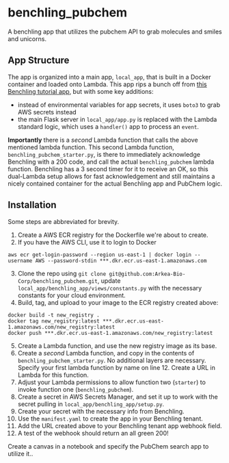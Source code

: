 # benchling_pubchem
A benchling app that utilizes the pubchem API to grab molecules and smiles and unicorns.

## App Structure
The app is organized into a main app, `local_app`, that is built in a Docker container and loaded onto Lambda. This 
app rips a bunch off from [this Benchling tutorial app](https://github.com/benchling/app-examples-python/tree/main/examples/chem-sync-local-flask), but with some key additions:
* instead of environmental variables for app secrets, it uses `boto3` to grab AWS secrets instead
* the main Flask server in `local_app/app.py` is replaced with the Lambda standard logic, which uses a `handler()` app to process an `event`.

__Importantly__ there is a _second_ Lambda function that calls the above mentioned lambda function. This second Lambda function, `benchling_pubchem_starter.py`, is there to immediately acknowledge Benchling with a 200 code, and call the actual `benchling_pubchem` lambda function. Benchling has a 3 second timer for it to receive an OK, so this dual-Lambda setup allows for fast acknowledgement and still maintains a nicely contained container for the actual Benchling app and PubChem logic.

## Installation
Some steps are abbreviated for brevity.
1. Create a AWS ECR registry for the Dockerfile we're about to create.
2. If you have the AWS CLI, use it to login to Docker 
```
aws ecr get-login-password --region us-east-1 | docker login --username AWS --password-stdin ***.dkr.ecr.us-east-1.amazonaws.com
```
3. Clone the repo using `git clone git@github.com:Arkea-Bio-Corp/benchling_pubchem.git`, update `local_app/benchling_app/views/constants.py` with the necessary constants for your cloud environment.
4. Build, tag, and upload to your image to the ECR registry created above:
```
docker build -t new_registry . 
docker tag new_registry:latest ***.dkr.ecr.us-east-1.amazonaws.com/new_registry:latest 
docker push ***.dkr.ecr.us-east-1.amazonaws.com/new_registry:latest
```
5. Create a Lambda function, and use the new registry image as its base.
6. Create a _second_ Lambda function, and copy in the contents of `benchling_pubchem_starter.py`. No additional layers are necessary. Specify your first lambda function by name on line 12. Create a URL in Lambda for this function.
7. Adjust your Lambda permissions to allow function two (`starter`) to invoke function one (`benchling_pubchem`).
8. Create a secret in AWS Secrets Manager, and set it up to work with the secret pulling in `local_app/benchling_app/setup.py`.
9. Create your secret with the necessary info from Benchling.
10. Use the `manifest.yaml` to create the app in your Benchling tenant.
11. Add the URL created above to your Benchling tenant app webhook field.
12. A test of the webhook should return an all green 200!

Create a canvas in a notebook and specify the PubChem search app to utilize it..
